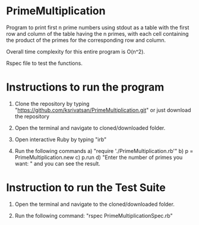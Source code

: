 # PrimeMultiplication
Program to print first n prime numbers using stdout as a table with the first row and column of the table having the n primes, with each cell containing the product of the primes for the corresponding row and column.

Overall time complexity for this entire program is O(n^2).

Rspec file to test the functions.

# Instructions to run the program

1. Clone the repository by typing
		"https://github.com/ksrivatsan/PrimeMultiplication.git" or just download the repository

2. Open the terminal and navigate to cloned/downloaded folder.

3. Open interactive Ruby by typing 
		"irb"

4. Run the following commands
	a) "require './PrimeMultiplication.rb'"
	b) p = PrimeMultiplication.new
	c) p.run
	d) "Enter the number of primes you want: " and you can see the result.

# Instruction to run the Test Suite

1. Open the terminal and navigate to the cloned/downloaded folder.

2. Run the following command:
		"rspec PrimeMultiplicationSpec.rb"